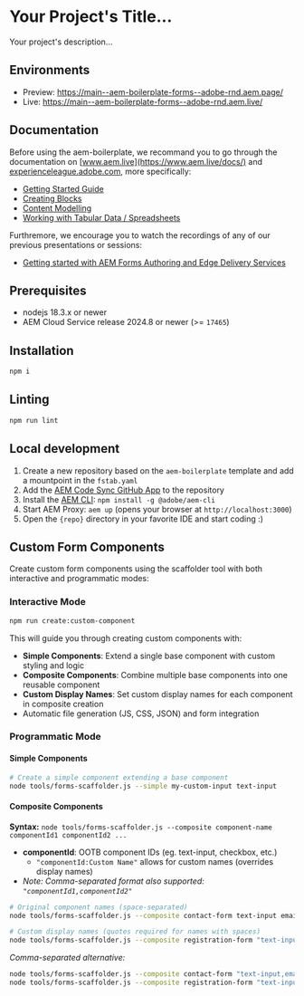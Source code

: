 # Your Project's Title...
Your project's description...

## Environments
- Preview: https://main--aem-boilerplate-forms--adobe-rnd.aem.page/
- Live: https://main--aem-boilerplate-forms--adobe-rnd.aem.live/

## Documentation
Before using the aem-boilerplate, we recommand you to go through the documentation on [www.aem.live](https://www.aem.live/docs/) and [experienceleague.adobe.com](https://experienceleague.adobe.com/en/docs/experience-manager-cloud-service/content/edge-delivery/wysiwyg-authoring/authoring), more specifically:

- [Getting Started Guide](https://experienceleague.adobe.com/en/docs/experience-manager-cloud-service/content/edge-delivery/wysiwyg-authoring/edge-dev-getting-started)
- [Creating Blocks](https://experienceleague.adobe.com/en/docs/experience-manager-cloud-service/content/edge-delivery/wysiwyg-authoring/create-block)
- [Content Modelling](https://experienceleague.adobe.com/en/docs/experience-manager-cloud-service/content/edge-delivery/wysiwyg-authoring/content-modeling)
- [Working with Tabular Data / Spreadsheets](https://experienceleague.adobe.com/en/docs/experience-manager-cloud-service/content/edge-delivery/wysiwyg-authoring/tabular-data)

Furthremore, we encourage you to watch the recordings of any of our previous presentations or sessions:
- [Getting started with AEM Forms Authoring and Edge Delivery Services](https://experienceleague.adobe.com/en/docs/events/experience-manager-gems-recordings/gems2024/edge-delivery-for-aem-forms)

## Prerequisites

- nodejs 18.3.x or newer
- AEM Cloud Service release 2024.8 or newer (>= `17465`)

## Installation

```sh
npm i
```

## Linting

```sh
npm run lint
```

## Local development

1. Create a new repository based on the `aem-boilerplate` template and add a mountpoint in the `fstab.yaml`
1. Add the [AEM Code Sync GitHub App](https://github.com/apps/aem-code-sync) to the repository
1. Install the [AEM CLI](https://github.com/adobe/helix-cli): `npm install -g @adobe/aem-cli`
1. Start AEM Proxy: `aem up` (opens your browser at `http://localhost:3000`)
1. Open the `{repo}` directory in your favorite IDE and start coding :)

## Custom Form Components

Create custom form components using the scaffolder tool with both interactive and programmatic modes:

### Interactive Mode

```sh
npm run create:custom-component
```

This will guide you through creating custom components with:
- **Simple Components**: Extend a single base component with custom styling and logic
- **Composite Components**: Combine multiple base components into one reusable component
- **Custom Display Names**: Set custom display names for each component in composite creation
- Automatic file generation (JS, CSS, JSON) and form integration

### Programmatic Mode

#### Simple Components
```sh
# Create a simple component extending a base component
node tools/forms-scaffolder.js --simple my-custom-input text-input
```

#### Composite Components

**Syntax:** `node tools/forms-scaffolder.js --composite component-name componentId1 componentId2 ...`
- **componentId**: OOTB component IDs (eg. text-input, checkbox, etc.)
    - `"componentId:Custom Name"` allows for custom names (overrides display names)
- _Note: Comma-separated format also supported: `"componentId1,componentId2"`_

```sh
# Original component names (space-separated)
node tools/forms-scaffolder.js --composite contact-form text-input email form-button

# Custom display names (quotes required for names with spaces)
node tools/forms-scaffolder.js --composite registration-form "text-input:Full Name" "email:Email Address" "form-button:Create Account"
```

_Comma-separated alternative:_
```sh
node tools/forms-scaffolder.js --composite contact-form "text-input,email,form-button"
node tools/forms-scaffolder.js --composite registration-form "text-input:Full Name,email:Email Address,form-button:Create Account"
```